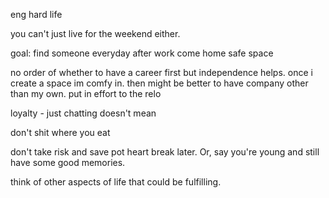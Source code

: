 eng hard life

you can't just live for the weekend either. 

goal: find someone 
everyday after work come home safe space

no order of whether to have a career first but independence helps. once i create a space im comfy in. then might be better to have company other than my own. put in effort to the relo

loyalty - just chatting doesn't mean 

don't shit where you eat

don't take risk and save pot heart break later. 
Or, say you're young and still have some good memories. 

think of other aspects of life that could be fulfilling. 